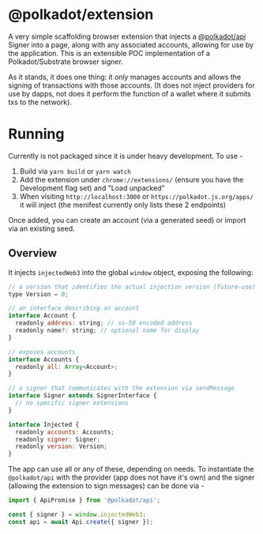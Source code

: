 # @polkadot/extension

A very simple scaffolding browser extension that injects a [@polkadot/api](https://github.com/polkadot-js/api) Signer into a page, along with any associated accounts, allowing for use by the application. This is an extensible POC implementation of a Polkadot/Substrate browser signer.

As it stands, it does one thing: it _only_ manages accounts and allows the signing of transactions with those accounts. (It does not inject providers for use by dapps, not does it perform the function of a wallet where it submits txs to the network).

# Running

Currently is not packaged since it is under heavy development. To use -

1. Build via `yarn build` or `yarn watch`
2. Add the extension under `chrome://extensions/` (ensure you have the Development flag set) and "Load unpacked"
3. When visiting `http://localhost:3000` or `https://polkadot.js.org/apps/` it will inject (the menifest currently only lists these 2 endpoints)

Once added, you can create an account (via a generated seed) or import via an existing seed.

## Overview

It injects `injectedWeb3` into the global `window` object, exposing the following:

```js
// a version that identifies the actual injection version (future-use)
type Version = 0;

// an interface describing an account
interface Account {
  readonly address: string; // ss-58 encoded address
  readonly name?: string; // optional name for display
}

// exposes accounts
interface Accounts {
  readonly all: Array<Account>;
}

// a signer that communicates with the extension via sendMessage
interface Signer extends SignerInterface {
  // no specific signer extensions
}

interface Injected {
  readonly accounts: Accounts;
  readonly signer: Signer;
  readonly version: Version;
}
```

The app can use all or any of these, depending on needs. To instantiate the `@polkadot/api` with the provider (app does not have it's own) and the signer (allowing the extension to sign messages) can be done via -

```js
import { ApiPromise } from '@polkadot/api';

const { signer } = window.injectedWeb3;
const api = await Api.create({ signer });
```
